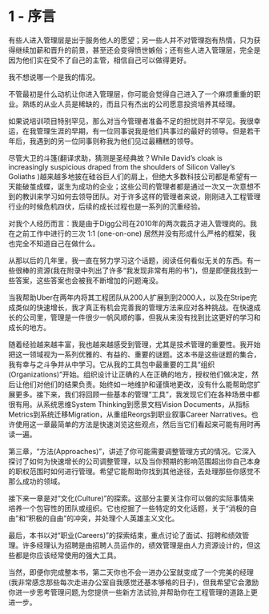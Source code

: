 # 1 - 序言

有些人进入管理层是出于服务他人的愿望；另一些人并不对管理抱有热情，只为获得继续加薪和晋升的前景，甚至还会变得愤世嫉俗；还有些人进入管理层，完全是因为他们实在受不了自己的主管，相信自己可以做得更好。 

我不想说哪一个是我的情况。 

不管最初是什么动机让你进入管理层，你可能会觉得自己进入了一个麻烦重重的职业。熟练的从业人员是稀缺的，而且只有杰出的公司愿意投资培养其经理。

如果说培训项目特别罕见，那么对当今管理者准备不足的担忧则并不罕见。我很幸运，在我管理生涯的早期，有一位同事说我是他们共事过的最好的领导。但是若干年后，我遇到的另一位同事则称我为他们见过最糟糕的领导。

尽管大卫的斗篷\(翻译求助，猜测是圣经典故？While David’s cloak is increasingly suspicious draped from the shoulders of Silicon Valley’s Goliaths \)越来越多地披在硅谷巨人们的肩上，但绝大多数科技公司都是希望有一天能破茧成蝶，诞生为成功的企业；这些公司的管理者都是通过一次又一次意想不到的教训来学习如何去领导团队。对于许多这样的管理者来说，刚刚进入工程管理行业的时候危机四伏，后续的成长过程也是一系列的沉重经验。

对我个人经历而言：我是由于Digg公司在2010年的两次裁员才进入管理岗的。我在之前工作中进行的三次 1:1 \(one-on-one\) 居然并没有形成什么严格的框架，我也完全不知道自己在做什么。

从那以后的几年里，我一直在努力学习这个话题，阅读任何看似无关的东西。有一些很棒的资源\(我在附录中列出了许多“我发现非常有用的书”\)，但是即便我找到一些答案，这些答案也会被我不断增加的问题淹没。

当我帮助Uber在两年内将其工程团队从200人扩展到到2000人，以及在Stripe完成类似的快速增长，我才真正有机会完善我的管理方法来应对各种挑战。在快速成长的公司里，管理是一件很少一帆风顺的事，但我从来没有找到比这更好的学习和成长的地方。

随着经验越来越丰富，我也越来越感受到管理，尤其是技术管理的重要性。我开始把这一领域视为一系列优雅的、有益的、重要的谜题。这本书是这些谜题的集合，我有幸与之斗争并从中学习。它从我的工具包中最重要的工具“组织\(Organizations\)”开始。组织设计让正确的人在正确的地方，授权他们做决定，然后让他们对他们的结果负责。始终如一地维护和谨慎地更改，没有什么能帮助您扩展更多。接下来，我们将回顾一些基本的管理“工具”，我发现它们在各种场景中都很有用。从系统思维System Thinking到愿景文档Vision Documents，从指标Metrics到系统迁移Migration，从重组Reorgs到职业叙事Career Narratives。也许使用这一章最简单的方法是快速浏览这些观点，然后当它们看起来可能有用时再读一遍。

第三章，“方法\(Approaches\)”，讲述了你可能需要调整管理方式的情况。它深入探讨了如何为快速增长的公司调整管理，以及当你预期的影响范围超出你自己本身的职权范围时如何进行管理。希望它能帮助你找到其他途径，去处理那些你感觉不那么成功的领域。

接下来一章是对“文化\(Culture\)”的探索。这部分主要关注你可以做的实际事情来培养一个包容性的团队或组织。它也挖掘了一些特定的文化话题，关于“消极的自由”和“积极的自由”的冲突，并处理个人英雄主义文化。

最后，本书以对“职业\(Careers\)”的探索结束，重点讨论了面试、招聘和绩效管理。许多经理认为招聘是由招聘人员运作的，绩效管理是由人力资源设计的，但这些都是你应该经常使用的强大工具。

当然，即便你完成整本书，第二天你也不会一进办公室就变成了一个完美的经理\(我非常感念那些每次走进办公室自我感觉还基本够格的日子\)，但我希望它会激励你进一步思考管理问题,为您提供一些新方法试验,并帮助你在工程管理的道路上更进一步。



